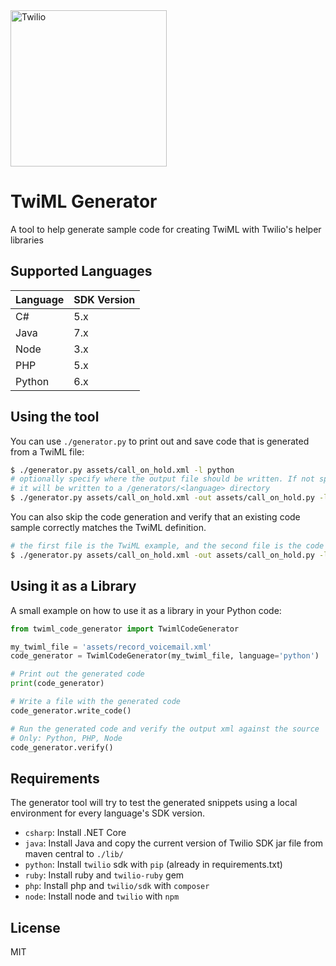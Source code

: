 <a href="https://www.twilio.com">
  <img src="https://static0.twilio.com/marketing/bundles/marketing/img/logos/wordmark-red.svg" alt="Twilio" width="250" />
</a>

# TwiML Generator
A tool to help generate sample code for creating TwiML with Twilio's helper libraries

## Supported Languages

| Language  | SDK Version |
| :-------------  |:------------- |
| C# | 5.x |
| Java | 7.x |
| Node | 3.x |
| PHP | 5.x |
| Python | 6.x |

## Using the tool

You can use `./generator.py` to print out and save code that is generated from a TwiML file:

```bash
$ ./generator.py assets/call_on_hold.xml -l python
# optionally specify where the output file should be written. If not specified,
# it will be written to a /generators/<language> directory
$ ./generator.py assets/call_on_hold.xml -out assets/call_on_hold.py -l python
```

You can also skip the code generation and verify that an existing code sample correctly matches
the TwiML definition.

```bash
# the first file is the TwiML example, and the second file is the code to verify
$ ./generator.py assets/call_on_hold.xml -out assets/call_on_hold.py -l python --verify
```

## Using it as a Library

A small example on how to use it as a library in your Python code:

```python
from twiml_code_generator import TwimlCodeGenerator

my_twiml_file = 'assets/record_voicemail.xml'
code_generator = TwimlCodeGenerator(my_twiml_file, language='python')

# Print out the generated code
print(code_generator)

# Write a file with the generated code
code_generator.write_code()

# Run the generated code and verify the output xml against the source
# Only: Python, PHP, Node
code_generator.verify()
```

## Requirements
The generator tool will try to test the generated snippets using a local
environment for every language's SDK version.

* `csharp`: Install .NET Core
* `java`: Install Java and copy the current version of Twilio SDK jar
 file from maven central to `./lib/`
* `python`: Install `twilio` sdk with `pip` (already in requirements.txt)
* `ruby`: Install ruby and `twilio-ruby` gem
* `php`: Install php and `twilio/sdk` with `composer`
* `node`: Install node and `twilio` with `npm`

## License
MIT
